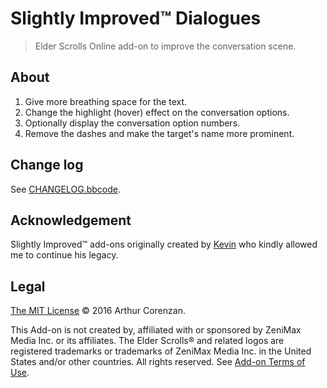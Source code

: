 # Slightly Improved™ Dialogues

> Elder Scrolls Online add-on to improve the conversation scene.

## About

1. Give more breathing space for the text.
2. Change the highlight (hover) effect on the conversation options.
3. Optionally display the conversation option numbers.
4. Remove the dashes and make the target's name more prominent.

## Change log

See [CHANGELOG.bbcode](CHANGELOG.bbcode).

## Acknowledgement

Slightly Improved™ add-ons originally created by [Kevin](http://www.esoui.com/forums/member.php?action=getinfo&userid=1084) who kindly allowed me to continue his legacy.

## Legal

[The MIT License](LICENSE.md) © 2016 Arthur Corenzan.

This Add-on is not created by, affiliated with or sponsored by ZeniMax Media Inc. or its affiliates. The Elder Scrolls® and related logos are registered trademarks or trademarks of ZeniMax Media Inc. in the United States and/or other countries. All rights reserved. See [Add-on Terms of Use](https://account.elderscrollsonline.com/add-on-terms).

